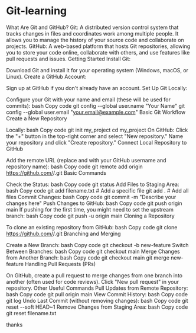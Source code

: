 # Git-learning
What Are Git and GitHub?
Git: A distributed version control system that tracks changes in files and coordinates work among multiple people. It allows you to manage the history of your source code and collaborate on projects.
GitHub: A web-based platform that hosts Git repositories, allowing you to store your code online, collaborate with others, and use features like pull requests and issues.
Getting Started
Install Git:

Download Git and install it for your operating system (Windows, macOS, or Linux).
Create a GitHub Account:

Sign up at GitHub if you don't already have an account.
Set Up Git Locally:

Configure your Git with your name and email (these will be used for commits):
bash
Copy code
git config --global user.name "Your Name"
git config --global user.email "your.email@example.com"
Basic Git Workflow
Create a New Repository

Locally:
bash
Copy code
git init my_project
cd my_project
On GitHub:
Click the "+" button in the top-right corner and select "New repository."
Name your repository and click "Create repository."
Connect Local Repository to GitHub

Add the remote URL (replace <username> and <repo> with your GitHub username and repository name):
bash
Copy code
git remote add origin https://github.com/<username>/<repo>.git
Basic Commands

Check the Status:
bash
Copy code
git status
Add Files to Staging Area:
bash
Copy code
git add filename.txt  # Add a specific file
git add .             # Add all files
Commit Changes:
bash
Copy code
git commit -m "Describe your changes here"
Push Changes to GitHub:
bash
Copy code
git push origin main
If pushing for the first time, you might need to set the upstream branch:
bash
Copy code
git push -u origin main
Cloning a Repository

To clone an existing repository from GitHub:
bash
Copy code
git clone https://github.com/<username>/<repo>.git
Branching and Merging

Create a New Branch:
bash
Copy code
git checkout -b new-feature
Switch Between Branches:
bash
Copy code
git checkout main
Merge Changes from Another Branch:
bash
Copy code
git checkout main
git merge new-feature
Handling Pull Requests (PRs)

On GitHub, create a pull request to merge changes from one branch into another (often used for code reviews).
Click "New pull request" in your repository.
Other Useful Commands
Pull Updates from Remote Repository:
bash
Copy code
git pull origin main
View Commit History:
bash
Copy code
git log
Undo Last Commit (without removing changes):
bash
Copy code
git reset --soft HEAD~1
Remove Changes from Staging Area:
bash
Copy code
git reset filename.txt

thanks
